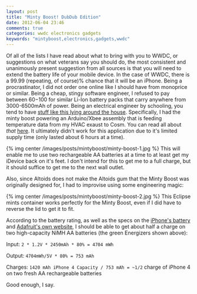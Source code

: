 ```yaml
---
layout: post
title: "Minty Boost! DubDub Edition"
date: 2012-06-04 23:46
comments: true
categories: wwdc electronics gadgets
keywords: "mintyboost,electronics,gadgets,wwdc"
---
```


Of all of the lists I have read about what to bring with you to WWDC, or suggestions on what veterans say you should do, the most consistent and unanimously present suggestion from all sources is that you will need to extend the battery life of your mobile device.  In the case of WWDC, there is a 99.99 (repeating, of course)% chance that it will be an iPhone. Being a procrastinator, I did not order one online like I should have from monoprice or similar.  Being a cheap, stingy software engineer, I refused to pay between $60-$100 for similar Li-Ion battery packs that carry anywhere from 3000-6500mAh of power. Being an electrical engineer by schooling, you tend to have [stuff like this lying around the house](http://www.ladyada.net/make/mintyboost/). Specifically, I had the minty boost powering an Arduino/Xbee assembly that is feeding temperature data from my HVAC exaust to Cosm.  You can read all about _that_ [here](/homedata). It ultimately didn't work for this application due to it's limited supply time (only lasted about 6 hours at a time).

{% img center /images/posts/mintyboost/minty-boost-1.jpg %} This will enable me to use two rechargeable AA batteries at a time to at least get my iDevice back on it's feet. I don't intend for this to get me to a full charge, but it should suffice to get me to the next wall outlet.

Also, since Altoids does not make the Altoids gum that the Minty Boost was originally designed for, I had to improvise using some engineering magic:

{% img center /images/posts/mintyboost/minty-boost-2.jpg %}
This Eclipse mints container works perfectly for the Minty Boost, even if I did have to reverse the lid to get it to fit.

According to the battery rating, as well as the specs on the [iPhone's battery](http://www.ifixit.com/Teardown/iPhone-4-Teardown/3130/1#s15307) and [Adafruit's own website](http://www.ladyada.net/make/mintyboost/power.html), I should be able to get about half a charge on two high-capacity NiMH AA batteries (the green Energizers shown above):

Input: `2 * 1.2V * 2450mAh * 80% = 4704 mWh`

Output: `4704mWh/5V * 80% = 753 mAh`

Charges: `1420 mAh iPhone 4 Capacity / 753 mAh = ~1/2` charge of iPhone 4 on two fresh AA rechargeable batteries

Good enough, I say.